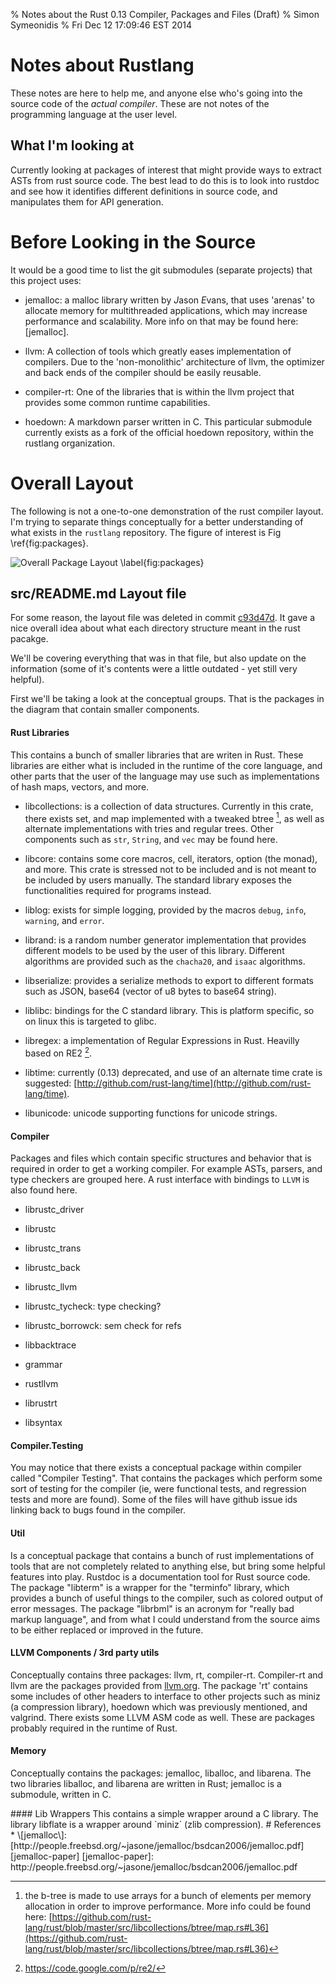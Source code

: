 % Notes about the Rust 0.13 Compiler, Packages and Files (Draft)
% Simon Symeonidis
% Fri Dec 12 17:09:46 EST 2014

# Notes about Rustlang

These notes are here to help me, and anyone else who's going into the source
code of the _actual compiler_. These are not notes of the programming language
at the user level.

## What I'm looking at

Currently looking at packages of interest that might provide ways to extract
ASTs from rust source code. The best lead to do this is to look into rustdoc and
see how it identifies different definitions in source code, and manipulates them
for API generation.

# Before Looking in the Source

It would be a good time to list the git submodules (separate projects) that this
project uses:

- jemalloc: a malloc library written by *J*ason *E*vans, that uses 'arenas' to
  allocate memory for multithreaded applications, which may increase performance
  and scalability. More info on that may be found here: \[jemalloc\].

- llvm: A collection of tools which greatly eases implementation of compilers.
  Due to the 'non-monolithic' architecture of llvm, the optimizer and back ends
  of the compiler should be easily reusable.

- compiler-rt: One of the libraries that is within the llvm project that
  provides some common runtime capabilities.

- hoedown: A markdown parser written in C. This particular submodule currently
  exists as a fork of the official hoedown repository, within the rustlang
  organization.

# Overall Layout

The following is not a one-to-one demonstration of the rust compiler layout. I'm
trying to separate things conceptually for a better understanding of what
exists in the `rustlang` repository. The figure of interest is Fig
\ref{fig:packages}.

![Overall Package Layout \label{fig:packages}](./fig/packages.png)

## src/README.md Layout file

For some reason, the layout file was deleted in commit [c93d47d][del-layout-commit].
It gave a nice overall idea about what each directory structure meant in the
rust pacakge.

[del-layout-commit]: https://github.com/rust-lang/rust/commit/c93d47d395d7490ed0d985ad205156119efd252d

We'll be covering everything that was in that file, but also update on the
information (some of it's contents were a little outdated - yet still very
helpful).

First we'll be taking a look at the conceptual groups. That is the packages in
the diagram that contain smaller components.

#### Rust Libraries

This contains a bunch of smaller libraries that are writen in Rust. These
libraries are either what is included in the runtime of the core language, and
other parts that the user of the language may use such as implementations of
hash maps, vectors, and more.

* libcollections: is a collection of data structures. Currently in this crate,
  there exists set, and map implemented with a tweaked btree [^btreenote], as
  well as alternate implementations with tries and regular trees. Other
  components such as `str`, `String`, and `vec` may be found here.

* libcore: contains some core macros, cell, iterators, option (the monad), and
  more. This crate is stressed not to be included and is not meant to be
  included by users manually. The standard library exposes the functionalities
  required for programs instead.

* liblog: exists for simple logging, provided by the macros `debug`, `info`,
  `warning`, and `error`.

* librand: is a random number generator implementation that provides different
  models to be used by the user of this library. Different algorithms are
  provided such as the `chacha20`, and `isaac` algorithms.

* libserialize: provides a serialize methods to export to different formats such
  as JSON, base64 (vector of u8 bytes to base64 string).

* liblibc: bindings for the C standard library. This is platform specific, so on
  linux this is targeted to glibc.

* libregex: a implementation of Regular Expressions in Rust. Heavilly based on
  RE2 [^RE2].

* libtime: currently (0.13) deprecated, and use of an alternate time crate is
  suggested: [http://github.com/rust-lang/time](http://github.com/rust-lang/time).

* libunicode: unicode supporting functions for unicode strings.

[^btreenote]: the b-tree is made to use arrays for a bunch of elements per
memory allocation in order to improve performance. More info could be found
here: [https://github.com/rust-lang/rust/blob/master/src/libcollections/btree/map.rs#L36](https://github.com/rust-lang/rust/blob/master/src/libcollections/btree/map.rs#L36)

[^RE2]: https://code.google.com/p/re2/

#### Compiler

Packages and files which contain specific structures and behavior that is
required in order to get a working compiler. For example ASTs, parsers, and type
checkers are grouped here. A rust interface with bindings to `LLVM` is also
found here.

* librustc\_driver

* librustc

* librustc\_trans

* librustc\_back

* librustc\_llvm

* librustc\_tycheck: type checking?

* librustc\_borrowck: sem check for refs

* libbacktrace

* grammar

* rustllvm

* librustrt


* libsyntax


#### Compiler.Testing

You may notice that there exists a conceptual package within compiler called
"Compiler Testing". That contains the packages which perform some sort of
testing for the compiler (ie, were functional tests, and regression tests and
more are found). Some of the files will have github issue ids linking back to
bugs found in the compiler.

#### Util

Is a conceptual package that contains a bunch of rust implementations of tools
that are not completely related to anything else, but bring some helpful
features into play. Rustdoc is a documentation tool for Rust source code. The
package "libterm" is a wrapper for the "terminfo" library, which provides a
bunch of useful things to the compiler, such as colored output of error
messages. The package "librbml" is an acronym for "really bad markup language",
and from what I could understand from the source aims to be either replaced or
improved in the future.

#### LLVM Components / 3rd party utils

Conceptually contains three packages: llvm, rt, compiler-rt. Compiler-rt and
llvm are the packages provided from [llvm.org](http://llvm.org). The package
'rt' contains some includes of other headers to interface to other projects such
as miniz (a compression library), hoedown which was previously mentioned, and
valgrind. There exists some LLVM ASM code as well. These are packages probably
required in the runtime of Rust.

<!---
TODO: I need to ask:
  - what is the point of the asm code in rt?
  - and does rt simply contain the libraries we need to compile and link against
    to provide a standard library for rust?
-->

#### Memory

Conceptually contains the packages: jemalloc, liballoc, and libarena. The two
libraries liballoc, and libarena are written in Rust; jemalloc is a submodule,
written in C.

<!---
  Have not confirmed, but from what I understand rust uses jemalloc by default
  Also what is up with the arena implementation in rust vs the existing
  implementation in C, in jemalloc?
--!>

#### Lib Wrappers

This contains a simple wrapper around a C library. The library libflate is a
wrapper around `miniz` (zlib compression).

# References

* \[jemalloc\]: [http://people.freebsd.org/~jasone/jemalloc/bsdcan2006/jemalloc.pdf][jemalloc-paper]

[jemalloc-paper]: http://people.freebsd.org/~jasone/jemalloc/bsdcan2006/jemalloc.pdf
